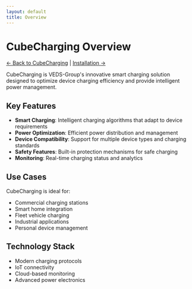 ```yaml
---
layout: default
title: Overview
---
```


# CubeCharging Overview

[← Back to CubeCharging](cubecharging.html) | [Installation →](installation.html)

CubeCharging is VEDS-Group's innovative smart charging solution designed to optimize device charging efficiency and provide intelligent power management.

## Key Features

- **Smart Charging**: Intelligent charging algorithms that adapt to device requirements
- **Power Optimization**: Efficient power distribution and management
- **Device Compatibility**: Support for multiple device types and charging standards
- **Safety Features**: Built-in protection mechanisms for safe charging
- **Monitoring**: Real-time charging status and analytics

## Use Cases

CubeCharging is ideal for:
- Commercial charging stations
- Smart home integration
- Fleet vehicle charging
- Industrial applications
- Personal device management

## Technology Stack

- Modern charging protocols
- IoT connectivity
- Cloud-based monitoring
- Advanced power electronics
